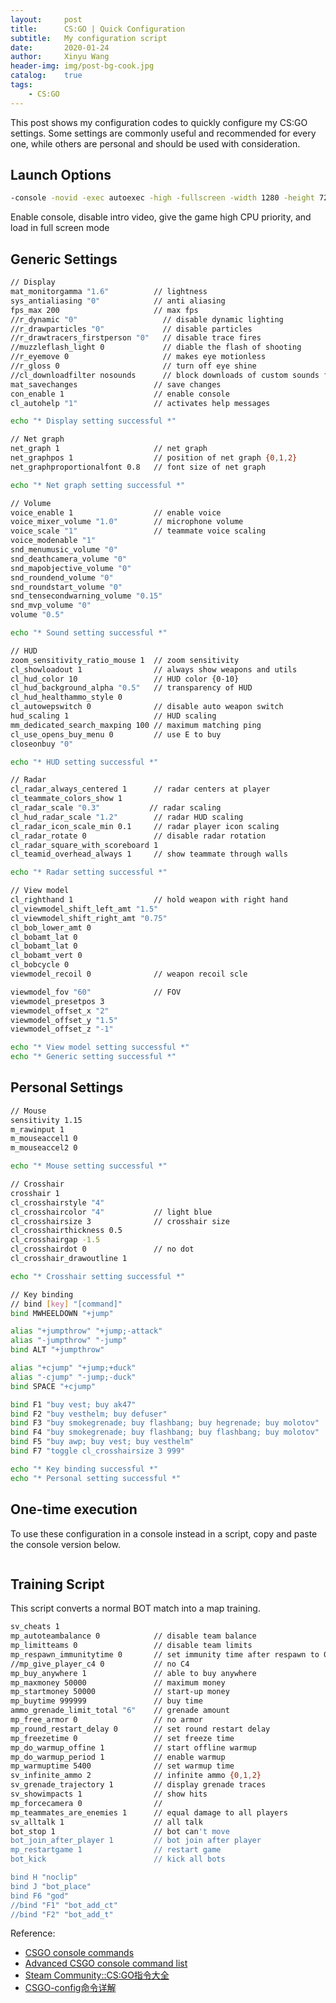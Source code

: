 ```yaml
---
layout:     post
title:      CS:GO | Quick Configuration
subtitle:   My configuration script
date:       2020-01-24
author:     Xinyu Wang
header-img: img/post-bg-cook.jpg
catalog:    true
tags:
    - CS:GO
---
```


This post shows my configuration codes to quickly configure my CS:GO settings. Some settings are commonly useful and recommended for every one, while others are personal and should be used with consideration.

## Launch Options

```bash
-console -novid -exec autoexec -high -fullscreen -width 1280 -height 720 -perfectworld
```

Enable console, disable intro video, give the game high CPU priority, and load in full screen mode


## Generic Settings

```bash
// Display
mat_monitorgamma "1.6"          // lightness
sys_antialiasing "0"            // anti aliasing
fps_max 200                     // max fps
//r_dynamic "0"                   // disable dynamic lighting
//r_drawparticles "0"             // disable particles
//r_drawtracers_firstperson "0"   // disable trace fires
//muzzleflash_light 0             // diable the flash of shooting
//r_eyemove 0                     // makes eye motionless
//r_gloss 0                       // turn off eye shine
//cl_downloadfilter nosounds      // block downloads of custom sounds from server
mat_savechanges                 // save changes
con_enable 1                    // enable console
cl_autohelp "1"                 // activates help messages

echo "* Display setting successful *"

// Net graph
net_graph 1                     // net graph
net_graphpos 1                  // position of net graph {0,1,2}
net_graphproportionalfont 0.8   // font size of net graph

echo "* Net graph setting successful *"

// Volume
voice_enable 1                  // enable voice
voice_mixer_volume "1.0"        // microphone volume
voice_scale "1"                 // teammate voice scaling
voice_modenable "1"
snd_menumusic_volume "0"
snd_deathcamera_volume "0"
snd_mapobjective_volume "0"
snd_roundend_volume "0"
snd_roundstart_volume "0"
snd_tensecondwarning_volume "0.15"
snd_mvp_volume "0"
volume "0.5"

echo "* Sound setting successful *"

// HUD
zoom_sensitivity_ratio_mouse 1  // zoom sensitivity
cl_showloadout 1                // always show weapons and utils
cl_hud_color 10                 // HUD color {0-10}
cl_hud_background_alpha "0.5"   // transparency of HUD
cl_hud_healthammo_style 0
cl_autowepswitch 0              // disable auto weapon switch
hud_scaling 1                   // HUD scaling
mm_dedicated_search_maxping 100 // maximum matching ping
cl_use_opens_buy_menu 0         // use E to buy
closeonbuy "0"

echo "* HUD setting successful *"

// Radar
cl_radar_always_centered 1      // radar centers at player
cl_teammate_colors_show 1
cl_radar_scale "0.3"           // radar scaling
cl_hud_radar_scale "1.2"        // radar HUD scaling
cl_radar_icon_scale_min 0.1     // radar player icon scaling
cl_radar_rotate 0               // disable radar rotation
cl_radar_square_with_scoreboard 1
cl_teamid_overhead_always 1     // show teammate through walls

echo "* Radar setting successful *"

// View model
cl_righthand 1                  // hold weapon with right hand
cl_viewmodel_shift_left_amt "1.5"
cl_viewmodel_shift_right_amt "0.75"
cl_bob_lower_amt 0
cl_bobamt_lat 0
cl_bobamt_lat 0
cl_bobamt_vert 0
cl_bobcycle 0
viewmodel_recoil 0              // weapon recoil scle

viewmodel_fov "60"              // FOV
viewmodel_presetpos 3
viewmodel_offset_x "2"
viewmodel_offset_y "1.5"
viewmodel_offset_z "-1"

echo "* View model setting successful *"
echo "* Generic setting successful *"
```

## Personal Settings

```bash
// Mouse
sensitivity 1.15
m_rawinput 1
m_mouseaccel1 0
m_mouseaccel2 0

echo "* Mouse setting successful *"

// Crosshair
crosshair 1
cl_crosshairstyle "4"
cl_crosshaircolor "4"           // light blue
cl_crosshairsize 3              // crosshair size
cl_crosshairthickness 0.5
cl_crosshairgap -1.5
cl_crosshairdot 0               // no dot
cl_crosshair_drawoutline 1

echo "* Crosshair setting successful *"

// Key binding
// bind [key] "[command]"
bind MWHEELDOWN "+jump"

alias "+jumpthrow" "+jump;-attack"
alias "-jumpthrow" "-jump"
bind ALT "+jumpthrow"

alias "+cjump" "+jump;+duck"
alias "-cjump" "-jump;-duck"
bind SPACE "+cjump"

bind F1 "buy vest; buy ak47"
bind F2 "buy vesthelm; buy defuser"
bind F3 "buy smokegrenade; buy flashbang; buy hegrenade; buy molotov"
bind F4 "buy smokegrenade; buy flashbang; buy flashbang; buy molotov"
bind F5 "buy awp; buy vest; buy vesthelm" 
bind F7 "toggle cl_crosshairsize 3 999"

echo "* Key binding successful *"
echo "* Personal setting successful *"
```

## One-time execution

To use these configuration in a console instead in a script, copy and paste the console version below.

```bash
```

## Training Script

This script converts a normal BOT match into a map training.

```bash
sv_cheats 1
mp_autoteambalance 0            // disable team balance
mp_limitteams 0                 // disable team limits
mp_respawn_immunitytime 0       // set immunity time after respawn to 0 
//mp_give_player_c4 0           // no C4
mp_buy_anywhere 1               // able to buy anywhere
mp_maxmoney 50000               // maximum money
mp_startmoney 50000             // start-up money
mp_buytime 999999               // buy time
ammo_grenade_limit_total "6"    // grenade amount
mp_free_armor 0                 // no armor
mp_round_restart_delay 0        // set round restart delay
mp_freezetime 0                 // set freeze time
mp_do_warmup_offine 1           // start offline warmup
mp_do_warmup_period 1           // enable warmup
mp_warmuptime 5400              // set warmup time
sv_infinite_ammo 2              // infinite ammo {0,1,2}
sv_grenade_trajectory 1         // display grenade traces
sv_showimpacts 1                // show hits
mp_forcecamera 0                //
mp_teammates_are_enemies 1      // equal damage to all players
sv_alltalk 1                    // all talk
bot_stop 1                      // bot can't move
bot_join_after_player 1         // bot join after player
mp_restartgame 1                // restart game
bot_kick                        // kick all bots

bind H "noclip"
bind J "bot_place"
bind F6 "god"
//bind "F1" "bot_add_ct"
//bind "F2" "bot_add_t"
```

Reference: 
- [CSGO console commands](https://www.pcgamesn.com/counter-strike-console-commands)
- [Advanced CSGO console command list](https://skins.cash/blog/csgo-console-commands-list/)
- [Steam Community::CS:GO指令大全](https://steamcommunity.com/sharedfiles/filedetails/?id=1228404580)
- [CSGO-config命令详解](https://herixth.top/2019/03/10/CSGO-config%E5%91%BD%E4%BB%A4%E8%AF%A6%E8%A7%A3.html)
